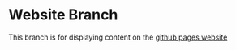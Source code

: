 # Website Branch

This branch is for displaying content on the [github pages website](https://flintintoe.github.io/simpleSidebar/)
